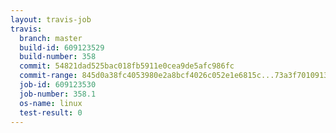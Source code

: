 ```yaml
---
layout: travis-job
travis:
  branch: master
  build-id: 609123529
  build-number: 358
  commit: 54821dad525bac018fb5911e0cea9de5afc986fc
  commit-range: 845d0a38fc4053980e2a8bcf4026c052e1e6815c...73a3f70109138f4cf13e110464cb8c07897aa54e
  job-id: 609123530
  job-number: 358.1
  os-name: linux
  test-result: 0
---
```

